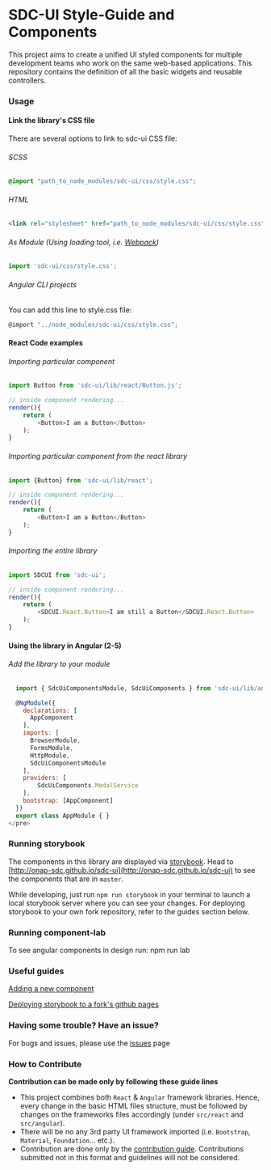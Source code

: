# SDC-UI Style-Guide and Components

This project aims to create a unified UI styled components for multiple development teams who work on the same web-based applications. 
This repository contains the definition of all the basic widgets and reusable controllers. 

	
### Usage

#### Link the library's CSS file
There are several options to link to sdc-ui CSS file:

###### SCSS
```scss
@import "path_to_node_modules/sdc-ui/css/style.css";
```
###### HTML
```html
<link rel="stylesheet" href="path_to_node_modules/sdc-ui/css/style.css">
```
###### As Module (Using loading tool, i.e. [Webpack](https://webpack.github.io/))
```js
import 'sdc-ui/css/style.css';
```
###### Angular CLI projects
You can add this line to style.css file:
```js
@import "../node_modules/sdc-ui/css/style.css";
```

#### React Code examples
###### Importing particular component
```js
import Button from 'sdc-ui/lib/react/Button.js';

// inside component rendering...
render(){
	return (
		<Button>I am a Button</Button>
	);
}
```
###### Importing particular component from the react library
```js
import {Button} from 'sdc-ui/lib/react';

// inside component rendering...
render(){
	return (
		<Button>I am a Button</Button>
	);
}
```
###### Importing the entire library
```js
import SDCUI from 'sdc-ui';

// inside component rendering...
render(){
	return (
		<SDCUI.React.Button>I am still a Button</SDCUI.React.Button>
	);
}
```

#### Using the library in Angular (2-5)
###### Add the library to your module
```js
  import { SdcUiComponentsModule, SdcUiComponents } from 'sdc-ui/lib/angular';

  @NgModule({
	declarations: [
	  AppComponent
	],
	imports: [
	  BrowserModule,
	  FormsModule,
	  HttpModule,
	  SdcUiComponentsModule
	],
	providers: [
		SdcUiComponents.ModalService
	],
	bootstrap: [AppComponent]
  })
  export class AppModule { }
</pre>
```	


### Running storybook
The components in this library are displayed via [storybook](https://github.com/storybooks/storybook). Head to [http://onap-sdc.github.io/sdc-ui](http://onap-sdc.github.io/sdc-ui) to see the components that are in `master`.

While developing, just run `npm run storybook` in your terminal to launch a local storybook server where you can see your changes. For deploying storybook to your own fork repository, refer to the guides section below.


### Running component-lab
To see angular components in design run: npm run lab


### Useful guides
[Adding a new component](https://github.com/onap-sdc/sdc-ui/wiki/Adding-a-new-component)

[Deploying storybook to a fork's github pages](https://github.com/onap-sdc/sdc-ui/wiki/Deploying-storybook-to-a-fork's-github-pages)
 
### Having some trouble? Have an issue?
For bugs and issues, please use the [issues](https://github.com/onap-sdc/sdc-ui/issues) page

### How to Contribute
**Contribution can be made only by following these guide lines**
* This project combines both `React` & `Angular` framework libraries. Hence, every change in the basic HTML files structure, must be followed by changes on the frameworks files accordingly (under `src/react` and `src/angular`).
* There will be no any 3rd party UI framework imported (i.e. `Bootstrap`, `Material`, `Foundation`... etc.).
* Contribution are done only by the [contribution guide](https://github.com/onap-sdc/sdc-ui/wiki/Contribution-guide). Contributions submitted not in this format and guidelines will not be considered.
